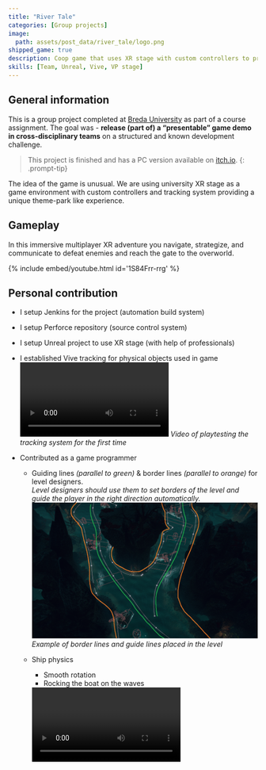 ```yaml
---
title: "River Tale"
categories: [Group projects]
image:
  path: assets/post_data/river_tale/logo.png
shipped_game: true
description: Coop game that uses XR stage with custom controllers to provide a unique theme-park like experience
skills: [Team, Unreal, Vive, VP stage]
---
```


## General information

This is a group project completed at [Breda University](https://www.buas.nl/) as part of a course assignment. The goal was - **release (part of) a “presentable” game demo in cross-disciplinary teams** on a structured and known development challenge. 

> This project is finished and has a PC version available on [itch.io](https://buas.itch.io/river-tale).
{: .prompt-tip}

The idea of the game is unusual. We are using university XR stage as a game environment with custom controllers and tracking system providing a unique theme-park like experience.

## Gameplay

In this immersive multiplayer XR adventure you navigate, strategize, and communicate to defeat enemies and reach the gate to the overworld.

{% include embed/youtube.html id='1S84Frr-rrg' %}

## Personal contribution

- I setup Jenkins for the project (automation build system)
- I setup Perforce repository (source control system)
- I setup Unreal project to use XR stage (with help of professionals)

- I established Vive tracking for physical objects used in game\
  <video class="w-100" controls>
    <source src="https://github.com/user-attachments/assets/4d002b4f-2667-4279-8eaa-c24395671e88" type="video/mp4">
  </video>
  *Video of playtesting the tracking system for the first time*

- Contributed as a game programmer
  - Guiding lines *(parallel to green)* & border lines *(parallel to orange)* for level designers.\
  *Level designers should use them to set borders of the level and guide the player in the right direction automatically.*
  ![guidelines](../assets/post_data/river_tale/guidelines.png)
  *Example of border lines and guide lines placed in the level*

  - Ship physics
    - Smooth rotation
    - Rocking the boat on the waves
    <video class="w-100" controls>
      <source src="https://github.com/user-attachments/assets/27a7abfd-db0e-4ad3-b8ea-ccf9d817081a" type="video/mp4">
    </video>